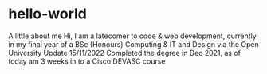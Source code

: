 # hello-world
A little about me 
Hi, I am a latecomer to code & web development, currently in my final year of a BSc (Honours) Computing & IT and Design via the Open University 
Update 15/11/2022 Completed the degree in Dec 2021, as of today am 3 weeks in to a Cisco DEVASC course
